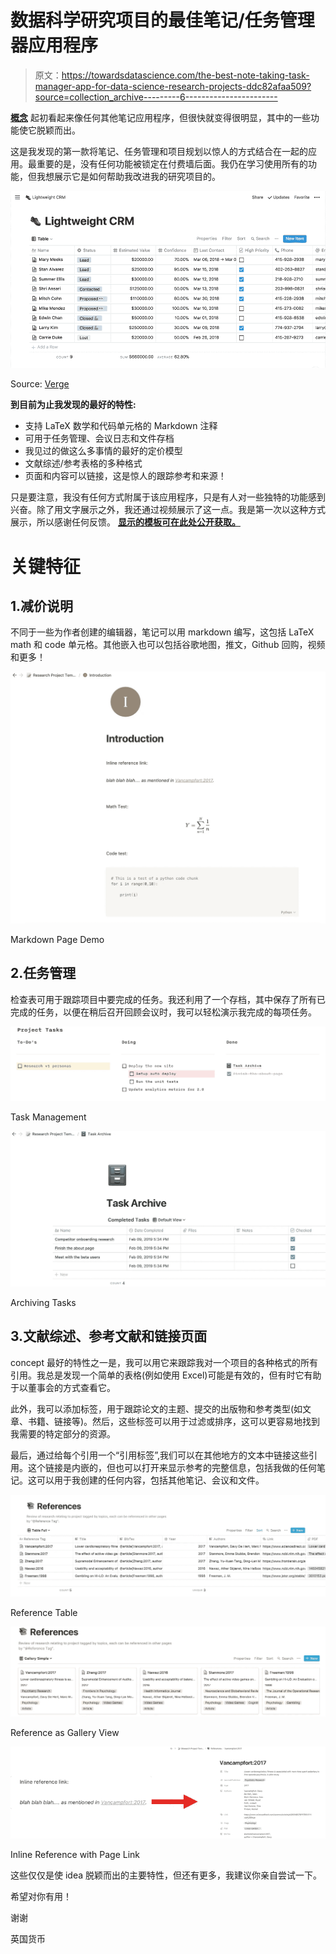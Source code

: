 # 数据科学研究项目的最佳笔记/任务管理器应用程序

> 原文：<https://towardsdatascience.com/the-best-note-taking-task-manager-app-for-data-science-research-projects-ddc82afaa509?source=collection_archive---------6----------------------->

[**概念**](https://www.notion.so/) 起初看起来像任何其他笔记应用程序，但很快就变得很明显，其中的一些功能使它脱颖而出。

这是我发现的第一款将笔记、任务管理和项目规划以惊人的方式结合在一起的应用。最重要的是，没有任何功能被锁定在付费墙后面。我仍在学习使用所有的功能，但我想展示它是如何帮助我改进我的研究项目的。

![](img/1a8c0a7f1293329ceff4746c711f7fd2.png)

Source: [Verge](https://www.theverge.com/2018/6/7/17434754/notion-android-app-notes-productivity-review)

**到目前为止我发现的最好的特性:**

*   支持 LaTeX 数学和代码单元格的 Markdown 注释
*   可用于任务管理、会议日志和文件存档
*   我见过的做这么多事情的最好的定价模型
*   文献综述/参考表格的多种格式
*   页面和内容可以链接，这是惊人的跟踪参考和来源！

只是要注意，我没有任何方式附属于该应用程序，只是有人对一些独特的功能感到兴奋。除了用文字展示之外，我还通过视频展示了这一点。我是第一次以这种方式展示，所以感谢任何反馈。 [**显示的模板可在此处公开获取。**](https://www.notion.so/sterlingosborne/Research-Project-Template-907609cc8ae64e9586cced401e17e901)

# 关键特征

## 1.减价说明

不同于一些为作者创建的编辑器，笔记可以用 markdown 编写，这包括 LaTeX math 和 code 单元格。其他嵌入也可以包括谷歌地图，推文，Github 回购，视频和更多！

![](img/9fa6c5d4cab9b4da6f1147777dc13771.png)

Markdown Page Demo

## 2.任务管理

检查表可用于跟踪项目中要完成的任务。我还利用了一个存档，其中保存了所有已完成的任务，以便在稍后召开回顾会议时，我可以轻松演示我完成的每项任务。

![](img/e90f6941f51c62edf5b93fff7819bfd0.png)

Task Management

![](img/616bff4a479a8796a2734f5653f3816d.png)

Archiving Tasks

## 3.文献综述、参考文献和链接页面

concept 最好的特性之一是，我可以用它来跟踪我对一个项目的各种格式的所有引用。我总是发现一个简单的表格(例如使用 Excel)可能是有效的，但有时它有助于以董事会的方式查看它。

此外，我可以添加标签，用于跟踪论文的主题、提交的出版物和参考类型(如文章、书籍、链接等)。然后，这些标签可以用于过滤或排序，这可以更容易地找到我需要的特定部分的资源。

最后，通过给每个引用一个“引用标签”,我们可以在其他地方的文本中链接这些引用。这个链接是内嵌的，但也可以打开来显示参考的完整信息，包括我做的任何笔记。这可以用于我创建的任何内容，包括其他笔记、会议和文件。

![](img/e3a365c1b5e8564afabac7bcf4355a33.png)

Reference Table

![](img/0d2dd4e61c736131728fafaf9bb797d0.png)

Reference as Gallery View

![](img/0e3b5340d9c9b3a3bf2ad677429f8d99.png)

Inline Reference with Page Link

这些仅仅是使 idea 脱颖而出的主要特性，但还有更多，我建议你亲自尝试一下。

希望对你有用！

谢谢

英国货币